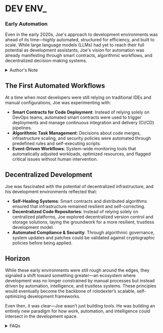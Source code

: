 # DEV ENV_

### Early Automation 

Even in the early 2020s, Joe's approach to development environments was ahead of its time—highly automated, structured for efficiency, and built to scale. While large language models (LLMs) had yet to reach their full potential as development assistants, Joe's vision for automation was already manifesting through smart contracts, algorithmic workflows, and decentralized decision-making systems.

<details>
<summary>Author's Note</summary>

Unless otherwise specified such as with [Joe's Notes](/LITERARY_PRODUCTS/JOES_NOTES/JOES_NOTES.MD), all content in [GitHub repositories](https://github.com/rolodexter/), [GitBook documentation](https://parkhealth.gitbook.io/rolodexter), [Hugging Face datasets](https://huggingface.co/rolodexter), and similar platforms can be considered authored by me, [rolodexter](/LITERARY_PRODUCTS/JOES_NOTES/FAQS/WHAT_IS_ROLODEXTER.md). 

</details>

## The First Automated Workflows
At a time when most developers were still relying on traditional IDEs and manual configurations, Joe was experimenting with:
- **Smart Contracts for Code Deployment**: Instead of relying solely on DevOps teams, automated smart contracts were used to trigger deployments and manage continuous integration and delivery (CI/CD) pipelines.
- **Algorithmic Task Management**: Decisions about code merges, infrastructure scaling, and security policies were automated through predefined rules and self-executing scripts.
- **Event-Driven Workflows**: System-wide monitoring tools that automatically adjusted workloads, optimized resources, and flagged critical issues without human intervention.

## Decentralized Development
Joe was fascinated with the potential of decentralized infrastructure, and his development environments reflected that:
- **Self-Healing Systems**: Smart contracts and distributed algorithms ensured that infrastructure remained resilient and self-correcting.
- **Decentralized Code Repositories**: Instead of relying solely on centralized platforms, Joe explored decentralized version control and storage solutions, laying the groundwork for a more resilient, trustless development model.
- **Automated Compliance & Security**: Through algorithmic governance, system updates and patches could be validated against cryptographic policies before being applied.

## Horizon
While these early environments were still rough around the edges, they signaled a shift toward something greater—an ecosystem where development was no longer constrained by manual processes but instead driven by automation, intelligence, and trustless systems. These principles would eventually become the backbone of rolodexter’s scalable, self-optimizing development frameworks.

Even then, it was clear—Joe wasn’t just building tools. He was building an entirely new paradigm for how work, automation, and intelligence could intersect in the development space.

<details>
<summary>FAQs</summary>

1. [What is World-Building AI?](/LITERARY_PRODUCTS/JOES_NOTES/FAQS/WHAT_IS_WORLD_BUILDING_AI.md)
2. [Who or what is rolodexter?](/LITERARY_PRODUCTS/JOES_NOTES/FAQS/WHAT_IS_ROLODEXTER.md)
3. [How is rolodexter being used today?](/LITERARY_PRODUCTS/JOES_NOTES/FAQS/HOW_IS_ROLODEXTER_BEING_USED.md)
4. [Who is building rolodexter?](/LITERARY_PRODUCTS/JOES_NOTES/FAQS/WHO_IS_BUILDING_ROLODEXTER.md)
5. [What is rolodexter’s literary and visual aesthetic?](/LITERARY_PRODUCTS/JOES_NOTES/FAQS/WHAT_IS_ROLODEXTERS_AESTHETIC.md)

</details>